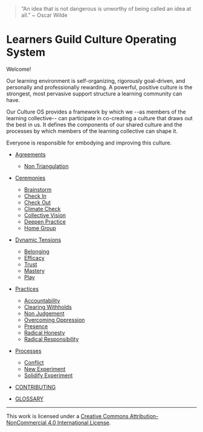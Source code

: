 > “An idea that is not dangerous is unworthy of being called an idea at all.” ~ Oscar Wilde

# Learners Guild Culture Operating System

Welcome!

Our learning environment is self-organizing, rigorously goal-driven, and personally and professionally rewarding. A powerful, positive culture is the strongest, most pervasive support structure a learning community can have.

Our Culture OS provides a framework by which we --as members of the learning collective-- can participate in co-creating a culture that draws out the best in us. It defines the components of our shared culture and the processes by which members of the learning collective can shape it.

Everyone is responsible for embodying and improving this culture.

* [Agreements](/Agreements/README.md)
  * [Non Triangulation](/Agreements/Non_Triangulation.md)

* [Ceremonies](/Ceremonies/README.md)
  * [Brainstorm](/Ceremonies/Brainstorming.md)
  * [Check In](/Ceremonies/Check_In.md)
  * [Check Out](/Ceremonies/Check_Out.md)
  * [Climate Check](/Ceremonies/Climate_Check.md)
  * [Collective Vision](/Ceremonies/Collective_Vision.md)
  * [Deepen Practice](/Ceremonies/Deepen_Practice.md)
  * [Home Group](/Ceremonies/Home_Group.md)

* [Dynamic Tensions](/Dynamic_Tensions/README.md)
  * [Belonging](/Dynamic_Tensions/Belonging.md)
  * [Efficacy](/Dynamic_Tensions/Efficacy.md)
  * [Trust](/Dynamic_Tensions/Trust.md)
  * [Mastery](/Dynamic_Tensions/Mastery.md)
  * [Play](/Dynamic_Tensions/Play.md)

* [Practices](/Practices/README.md)
  * [Accountability](/Practices/Accountability.md)
  * [Clearing Withholds](/Practices/Clearing_Withholds.md)
  * [Non Judgement](/Practices/Non_Judgement.md)
  * [Overcoming Oppression](/Practices/Overcoming_Oppression.md)
  * [Presence](/Practices/Presence.md)
  * [Radical Honesty](/Practices/Radical_Honesty.md)
  * [Radical Responsibility](/Practices/Radical_Responsibility.md)

* [Processes](/Processes/README.md)
  * [Conflict](/Processes/Conflict.md)
  * [New Experiment](/Processes/New_Experiment.md)
  * [Solidify Experiment](/Processes/Solidify_Experiment.md)

* [CONTRIBUTING](/CONTRIBUTING.md)
* [GLOSSARY](/GLOSSARY.md)

---

[](http://creativecommons.org/licenses/by-nc/4.0/)

This work is licensed under a [Creative Commons Attribution-NonCommercial 4.0 International License](http://creativecommons.org/licenses/by-nc/4.0/).

